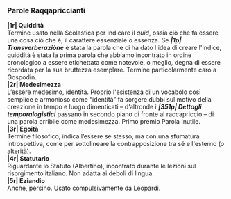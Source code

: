 ### Parole Raqqapriccianti  
**|1r| Quiddità**  
Termine usato nella Scolastica per indicare il *quid*, ossia ciò che fa essere una cosa ciò che è, il carattere essenziale o essenza. Se ***|1p| Transverberaziòne*** è stata la parola che ci ha dato l'idea di creare l'Indice, quiddità è stata la prima parola che abbiamo incontrato in ordine cronologico a essere etichettata come notevole, o meglio, degna di essere ricordata per la sua bruttezza esemplare. Termine particolarmente caro a Gospodin.  
**|2r| Medesimezza**  
L’essere medesimo, identità. Proprio l'esistenza di un vocabolo così semplice e armonioso come “identità” fa sorgere dubbi sul motivo della creazione in tempo e luogo dimenticati – d’altronde i ***|351p| Dettagli temporalogistici*** passano in secondo piano di fronte al raccapriccio – di una parola orribile come medesimezza. Primo premio Parola Inutile.  
**|3r| Egoità**  
Termine filosofico, indica l’essere se stesso, ma con una sfumatura introspettiva, come per sottolineare la contrapposizione tra sé e l'esterno (o alterità).  
**|4r| Statutario**  
Riguardante lo Statuto (Albertino), incontrato durante le lezioni sul risorgimento italiano. Non adatta ai deboli di lingua.  
**|5r| Eziandio**  
Anche, persino. Usato compulsivamente da Leopardi.  
